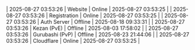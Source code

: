 | 2025-08-27 03:53:26 | Website | Online | 2025-08-27 03:53:25 |
| 2025-08-27 03:53:26 | Registration | Online | 2025-08-27 03:53:25 |
| 2025-08-27 03:53:26 | Auth Server | Offline | 2025-08-18 09:33:31 |
| 2025-08-27 03:53:26 | Kezan (PvE) | Offline | 2025-08-03 17:58:02 |
| 2025-08-27 03:53:26 | Gurubashi (PvP) | Offline | 2025-08-23 21:44:06 |
| 2025-08-27 03:53:26 | Cloudflare | Online | 2025-08-27 03:53:25 |
